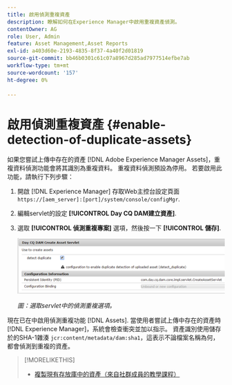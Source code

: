 ```yaml
---
title: 啟用偵測重複資產
description: 瞭解如何在Experience Manager中啟用重複資產偵測。
contentOwner: AG
role: User, Admin
feature: Asset Management,Asset Reports
exl-id: a403d60e-2193-4835-8f37-4a40f2d01819
source-git-commit: bb46b0301c61c07a8967d285ad7977514efbe7ab
workflow-type: tm+mt
source-wordcount: '157'
ht-degree: 0%

---
```


# 啟用偵測重複資產 {#enable-detection-of-duplicate-assets}

如果您嘗試上傳中存在的資產 [!DNL Adobe Experience Manager Assets]，重複資料偵測功能會將其識別為重複資料。 重複資料偵測預設為停用。 若要啟用此功能，請執行下列步驟：

1. 開啟 [!DNL Experience Manager] 存取Web主控台設定頁面 `https://[aem_server]:[port]/system/console/configMgr`.
1. 編輯servlet的設定 **[!UICONTROL Day CQ DAM建立資產]**.
1. 選取 **[!UICONTROL 偵測重複專案]** 選項，然後按一下 **[!UICONTROL 儲存]**.

   ![選取servlet中的偵測重複選項](assets/chlimage_1-377.png)

   *圖：選取servlet中的偵測重複選項。*

現在已在中啟用偵測重複功能 [!DNL Assets]. 當使用者嘗試上傳中存在的資產時 [!DNL Experience Manager]，系統會檢查衝突並加以指示。 資產識別使用儲存於的SHA-1雜湊 `jcr:content/metadata/dam:sha1`，這表示不論檔案名稱為何，都會偵測到重複的資產。

>[!MORELIKETHIS]
>
>* [複製現有存放庫中的資產（來自社群成員的教學課程）](https://experience-aem.blogspot.com/2019/06/aem-65-find-duplicate-assets-binaries-in-existing-repository.html)

